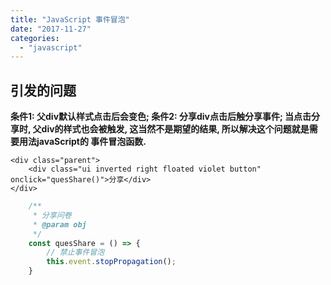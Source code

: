 ```yaml
---
title: "JavaScript 事件冒泡"
date: "2017-11-27"
categories: 
  - "javascript"
---
```


## 引发的问题

**条件1: 父div默认样式点击后会变色; 条件2: 分享div点击后触分享事件; 当点击分享时, 父div的样式也会被触发, 这当然不是期望的结果, 所以解决这个问题就是需要用法javaScript的 事件冒泡函数.**

```markup
<div class="parent">
    <div class="ui inverted right floated violet button" onclick="quesShare()">分享</div>
</div>
```

```javascript
    /**
     * 分享问卷
     * @param obj
     */
    const quesShare = () => {
        // 禁止事件冒泡
        this.event.stopPropagation();
    }
```
